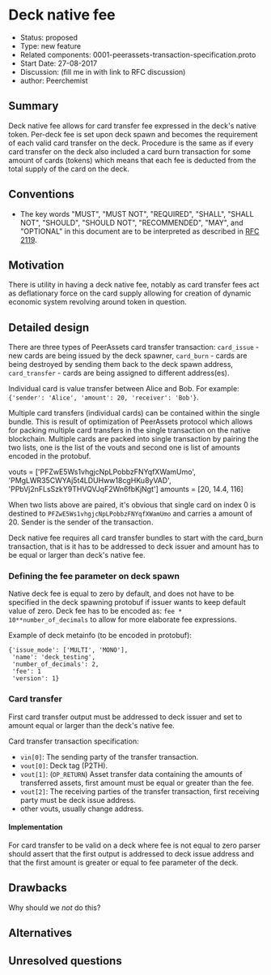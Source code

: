 # Deck native fee

- Status: proposed
- Type: new feature
- Related components: 0001-peerassets-transaction-specification.proto
- Start Date: 27-08-2017
- Discussion: (fill me in with link to RFC discussion)
- author: Peerchemist

## Summary

Deck native fee allows for card transfer fee expressed in the deck's native token. Per-deck fee is set upon deck spawn and becomes the requirement of each valid card transfer on the deck.
Procedure is the same as if every card transfer on the deck also included a card burn transaction for some amount of cards (tokens) which means that each fee is deducted from the total supply of the card on the deck.


## Conventions
- The key words "MUST", "MUST NOT", "REQUIRED", "SHALL", "SHALL NOT", "SHOULD", "SHOULD NOT", "RECOMMENDED", "MAY", and "OPTIONAL" in this document are to be interpreted as described in [RFC 2119](http://tools.ietf.org/html/rfc2119).

## Motivation

There is utility in having a deck native fee, notably as card transfer fees act as deflationary force on the card supply allowing for creation of dynamic economic system revolving around token in question.

## Detailed design

There are three types of PeerAssets card transfer transaction:
`card_issue` - new cards are being issued by the deck spawner,
`card_burn` - cards are being destroyed by sending them back to the deck spawn address,
`card_transfer` - cards are being assigned to different address(es).

Individual card is value transfer between Alice and Bob. For example: `{'sender': 'Alice', 'amount': 20, 'receiver': 'Bob'}`.

Multiple card transfers (individual cards) can be contained within the single bundle. This is result of optimization of PeerAssets protocol which allows for packing multiple card transfers in the single transaction on the native blockchain.
Multiple cards are packed into single transaction by pairing the two lists, one is the list of the vouts and second one is list of amounts encoded in the protobuf.

vouts = ['PFZwE5Ws1vhgjcNpLPobbzFNYqfXWamUmo', 'PMgLWR35CWYAj5t4LDUHww18cgHKu8yVAD', 'PPbVj2nFLsSzkY9THVQVJqF2Wn6fbKjNgt']
amounts = [20, 14.4, 116]

When two lists above are paired, it's obvious that single card on index 0 is destined to `PFZwE5Ws1vhgjcNpLPobbzFNYqfXWamUmo` and carries a amount of 20. Sender is the sender of the transaction.

Deck native fee requires all card transfer bundles to start with the card_burn transaction, that is it has to be addressed to deck issuer and amount has to be equal or larger than deck's native fee.


### Defining the fee parameter on deck spawn

Native deck fee is equal to zero by default, and does not have to be specified in the deck spawning protobuf if issuer wants to keep default value of zero.
Deck fee has to be encoded as: `fee * 10**number_of_decimals` to allow for more elaborate fee expressions.

Example of deck metainfo (to be encoded in protobuf):

```
{'issue_mode': ['MULTI', 'MONO'],
 'name': 'deck_testing',
 'number_of_decimals': 2,
 'fee': 1
 'version': 1}
```

### Card transfer

First card transfer output must be addressed to deck issuer and set to amount equal or larger than the deck's native fee.

Card transfer transaction specification:

* `vin[0]`: The sending party of the transfer transaction.
* `vout[0]`: Deck tag (P2TH).
* `vout[1]`: (`OP_RETURN`) Asset transfer data containing the amounts of transferred assets, first amount must be equal or greater than the fee.
* `vout[2]`: The receiving parties of the transfer transaction, first receiving party must be deck issue address.
* other vouts, usually change address.


#### Implementation

For card transfer to be valid on a deck where fee is not equal to zero parser should assert that the first output is addressed to deck issue address and that the first amount is greater or equal to fee parameter of the deck.

## Drawbacks

Why should we *not* do this?

## Alternatives


## Unresolved questions

